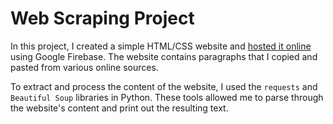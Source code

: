 # Web Scraping Project

In this project, I created a simple HTML/CSS website and [hosted it online](https://samplearticlescraping.web.app) using Google Firebase. The website contains paragraphs that I copied and pasted from various online sources. 

To extract and process the content of the website, I used the `requests` and `Beautiful Soup` libraries in Python. These tools allowed me to parse through the website's content and print out the resulting text.
